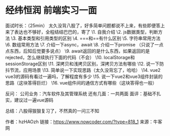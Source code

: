 # 经纬恒润 前端实习一面

面试时长：（25min）
太久没背八股了，好多简单问题都说不上来，有些即便答上来了表达也不够好，全程结结巴巴的，寄了
\1. 自我介绍
\2. js数据类型，判断方法
\3. 基本类型和引用类型的区别
\4. ===和==有什么区别
\5. 字符串常用方法
\6. 数组常用方法
\7. 介绍一下async，await
\8. 介绍一下promise （只说了一点点东西，后知后觉要多说点）
\9. await返回的是什么东西，如果返回的是rejected，怎么继续执行下面的代码（不会）
\10. localStorage和sessionStorage区别
\11. 深拷贝和浅拷贝区别，深拷贝方法有哪些
\12. 说一下防抖节流，应用场景
\13. 简单说一下实现思路（太久没背忘了，哈哈）
\14. vue2 vue3的源码有看过一遍吗，了解程度有多少
\15. 说一下vue2和vue3组件封装的思路（这块答得巨烂）
\16. vue组件间的通信方式有哪些（这块答得也一般）

反问：
公司业务：汽车软件及其管理系统
还有几面：一共两面
面评：基础不扎实，建议过一遍vue源码

总结：八股得狠狠复习了，不然真的一问三不知



作者：hzHAOzh
链接：https://www.nowcoder.com/?type=818_1
来源：牛客网